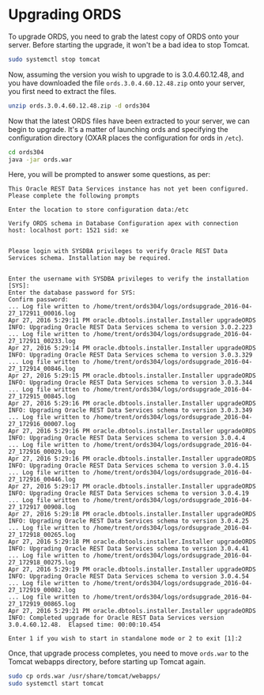 # Upgrading ORDS

To upgrade ORDS, you need to grab the latest copy of ORDS onto your server. Before starting the upgrade, it won't be a bad idea to stop Tomcat.

```bash
sudo systemctl stop tomcat
```

Now, assuming the version you wish to upgrade to is 3.0.4.60.12.48, and you have downloaded the file `ords.3.0.4.60.12.48.zip` onto your server, you first need to extract the files.

```bash
unzip ords.3.0.4.60.12.48.zip -d ords304
```

Now that the latest ORDS files have been extracted to your server, we can begin to upgrade. It's a matter of launching ords and specifying the configuration directory (OXAR places the configuration for ords in `/etc`).

```bash
cd ords304
java -jar ords.war
```

Here, you will be prompted to answer some questions, as per:

```
This Oracle REST Data Services instance has not yet been configured.
Please complete the following prompts

Enter the location to store configuration data:/etc

Verify ORDS schema in Database Configuration apex with connection host: localhost port: 1521 sid: xe


Please login with SYSDBA privileges to verify Oracle REST Data Services schema. Installation may be required.


Enter the username with SYSDBA privileges to verify the installation [SYS]:
Enter the database password for SYS:
Confirm password:
... Log file written to /home/trent/ords304/logs/ordsupgrade_2016-04-27_172911_00016.log
Apr 27, 2016 5:29:11 PM oracle.dbtools.installer.Installer upgradeORDS
INFO: Upgrading Oracle REST Data Services schema to version 3.0.2.223
... Log file written to /home/trent/ords304/logs/ordsupgrade_2016-04-27_172911_00233.log
Apr 27, 2016 5:29:14 PM oracle.dbtools.installer.Installer upgradeORDS
INFO: Upgrading Oracle REST Data Services schema to version 3.0.3.329
... Log file written to /home/trent/ords304/logs/ordsupgrade_2016-04-27_172914_00846.log
Apr 27, 2016 5:29:15 PM oracle.dbtools.installer.Installer upgradeORDS
INFO: Upgrading Oracle REST Data Services schema to version 3.0.3.344
... Log file written to /home/trent/ords304/logs/ordsupgrade_2016-04-27_172915_00845.log
Apr 27, 2016 5:29:16 PM oracle.dbtools.installer.Installer upgradeORDS
INFO: Upgrading Oracle REST Data Services schema to version 3.0.3.349
... Log file written to /home/trent/ords304/logs/ordsupgrade_2016-04-27_172916_00007.log
Apr 27, 2016 5:29:16 PM oracle.dbtools.installer.Installer upgradeORDS
INFO: Upgrading Oracle REST Data Services schema to version 3.0.4.4
... Log file written to /home/trent/ords304/logs/ordsupgrade_2016-04-27_172916_00029.log
Apr 27, 2016 5:29:16 PM oracle.dbtools.installer.Installer upgradeORDS
INFO: Upgrading Oracle REST Data Services schema to version 3.0.4.15
... Log file written to /home/trent/ords304/logs/ordsupgrade_2016-04-27_172916_00446.log
Apr 27, 2016 5:29:17 PM oracle.dbtools.installer.Installer upgradeORDS
INFO: Upgrading Oracle REST Data Services schema to version 3.0.4.19
... Log file written to /home/trent/ords304/logs/ordsupgrade_2016-04-27_172917_00908.log
Apr 27, 2016 5:29:18 PM oracle.dbtools.installer.Installer upgradeORDS
INFO: Upgrading Oracle REST Data Services schema to version 3.0.4.25
... Log file written to /home/trent/ords304/logs/ordsupgrade_2016-04-27_172918_00265.log
Apr 27, 2016 5:29:18 PM oracle.dbtools.installer.Installer upgradeORDS
INFO: Upgrading Oracle REST Data Services schema to version 3.0.4.41
... Log file written to /home/trent/ords304/logs/ordsupgrade_2016-04-27_172918_00275.log
Apr 27, 2016 5:29:19 PM oracle.dbtools.installer.Installer upgradeORDS
INFO: Upgrading Oracle REST Data Services schema to version 3.0.4.54
... Log file written to /home/trent/ords304/logs/ordsupgrade_2016-04-27_172919_00082.log
... Log file written to /home/trent/ords304/logs/ordsupgrade_2016-04-27_172919_00865.log
Apr 27, 2016 5:29:21 PM oracle.dbtools.installer.Installer upgradeORDS
INFO: Completed upgrade for Oracle REST Data Services version 3.0.4.60.12.48.  Elapsed time: 00:00:10.454

Enter 1 if you wish to start in standalone mode or 2 to exit [1]:2
```

Once, that upgrade process completes, you need to move `ords.war` to the Tomcat webapps directory, before starting up Tomcat again.

```bash
sudo cp ords.war /usr/share/tomcat/webapps/
sudo systemctl start tomcat
```
